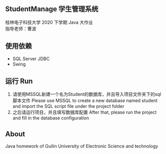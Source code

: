 ## StudentManage 学生管理系统
桂林电子科技大学 2020 下学期 Java 大作业  
指导老师：曹波  

## 使用依赖
- SQL Server JDBC
- Swing

## 运行 Run
1. 请使用MSSQL新建一个名为Student的数据库，并且导入项目文件夹下的sql脚本文件
Please use MSSQL to create a new database named student and import the SQL script file under the project folder
2. 之后请运行项目，并且填写数据库配置
After that, please run the project and fill in the database configuration

## About
Java homework of Guilin University of Electronic Science and technology  
